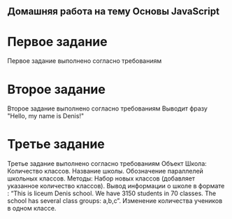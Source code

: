 ## Домашняя работа на тему Основы JavaScript
# Первое задание
  Первое задание выполнено согласно требованиям
# Второе задание
  Второе задание выполнено согласно требованиям
Выводит фразу "Hello, my name is Denis!"
# Третье задание
  Третье задание выполнено согласно требованиям
    Объект Школа:
    Количество классов.
    Название школы.
    Обозначение параллелей школьных классов.
    Методы:
      Набор новых классов (добавляет указанное количество классов).
      Вывод информации о школе в формате : “This is liceum Denis school. We have 3150 students in 70 classes. The school has several class groups: a,b,c”.
      Изменение количества учеников в одном классе.
